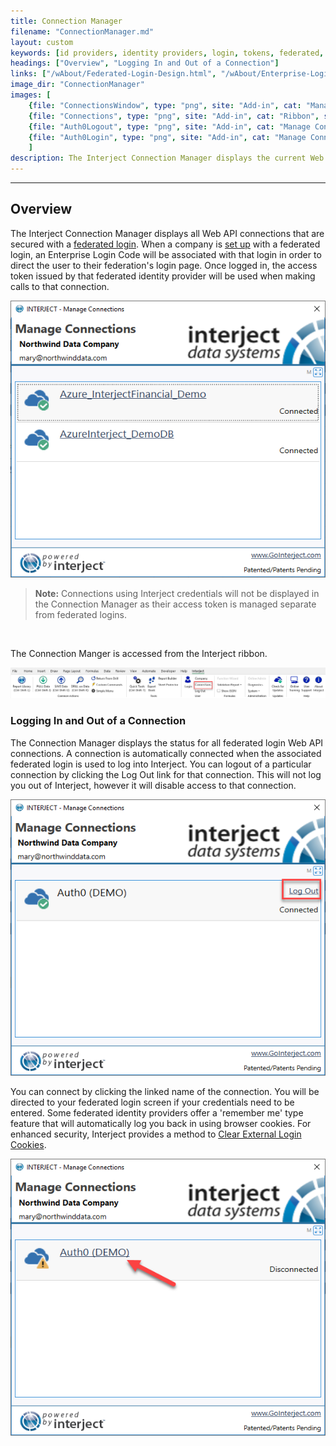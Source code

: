 ```yaml
---
title: Connection Manager
filename: "ConnectionManager.md"
layout: custom
keywords: [id providers, identity providers, login, tokens, federated, enterprise]
headings: ["Overview", "Logging In and Out of a Connection"]
links: ["/wAbout/Federated-Login-Design.html", "/wAbout/Enterprise-Login-Setup.html", "/wAbout/Logging-In-Enterprise.html#clearing-login-cookies"]
image_dir: "ConnectionManager"
images: [
	{file: "ConnectionsWindow", type: "png", site: "Add-in", cat: "Manage Connections", sub: "", report: "", ribbon: "", config: ""}, 
	{file: "Connections", type: "png", site: "Add-in", cat: "Ribbon", sub: "", report: "", ribbon: "Advanced", config: ""}, 
	{file: "Auth0Logout", type: "png", site: "Add-in", cat: "Manage Connections", sub: "", report: "", ribbon: "", config: ""}, 
	{file: "Auth0Login", type: "png", site: "Add-in", cat: "Manage Connections", sub: "", report: "", ribbon: "", config: ""}
	]
description: The Interject Connection Manager displays the current Web API connections associated with a company and that use a federated login.
---
```

* * *

## Overview

The Interject Connection Manager displays all Web API connections that are secured with a [federated login](/wAbout/Federated-Login-Design.html). When a company is [set up](/wAbout/Enterprise-Login-Setup.html) with a federated login, an Enterprise Login Code will be associated with that login in order to direct the user to their federation's login page. Once logged in, the access token issued by that federated identity provider will be used when making calls to that connection.

![](/images/ConnectionManager/ConnectionsWindow.png)
<br>

<blockquote class=highlight_note>
<b>Note:</b> Connections using Interject credentials will not be displayed in the Connection Manager as their access token is managed separate from federated logins.
</blockquote>
<br>

The Connection Manger is accessed from the Interject ribbon.

![](/images/ConnectionManager/Connections.png)
<br>

### Logging In and Out of a Connection

The Connection Manager displays the status for all federated login Web API connections. A connection is automatically connected when the associated federated login is used to log into Interject. You can logout of a particular connection by clicking the Log Out link for that connection. This will not log you out of Interject, however it will disable access to that connection.

![](/images/ConnectionManager/Auth0Logout.png)
<br>

You can connect by clicking the linked name of the connection. You will be directed to your federated login screen if your credentials need to be entered. Some federated identity providers offer a 'remember me' type feature that will automatically log you back in using browser cookies. For enhanced security, Interject provides a method to [Clear External Login Cookies](/wAbout/Logging-In-Enterprise.html#clearing-login-cookies).

![](/images/ConnectionManager/Auth0Login.png)
<br>
